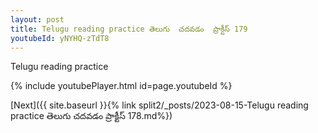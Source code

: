 ```yaml
---
layout: post
title: Telugu reading practice తెలుగు  చదవడం  ప్రాక్టీస్ 179
youtubeId: yNYHQ-zTdT8
---
```

 
 
Telugu reading practice
 
 
 
 
 


{% include youtubePlayer.html id=page.youtubeId %}
 
[Next]({{ site.baseurl }}{% link  split2/_posts/2023-08-15-Telugu reading practice తెలుగు  చదవడం  ప్రాక్టీస్ 178.md%})
 
